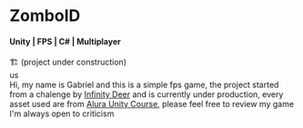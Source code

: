 # ZomboID
#### Unity | FPS | C# | Multiplayer 
🏗️ (project under construction)<br>
us<br>
Hi, my name is Gabriel and this is a simple fps game, the project started from a
chalenge by [Infinity Deer](https://infinitydeer.com.br) and is currently under
production, every asset used are from [Alura Unity Course](https://www.alura.com.br/curso-online-criacao-de-jogos-com-unity),
 please feel free to review my game I'm always open to criticism

